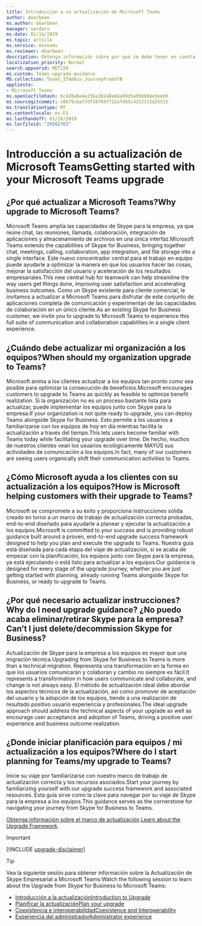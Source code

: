 ```yaml
---
title: Introducción a su actualización de Microsoft Teams
author: dearbeen
ms.author: dearbeen
manager: serdars
ms.date: 01/14/2019
ms.topic: article
ms.service: msteams
ms.reviewer: dearbeen
description: Obtenga información sobre por qué se debe tener en cuenta actualización Skype para la empresa a Microsoft Teams.
localization_priority: Normal
search.appverid: MET150
ms.custom: Teams-upgrade-guidance
MS.collection: Teams_ITAdmin_JourneyFromSfB
appliesto:
- Microsoft Teams
ms.openlocfilehash: bc428a6e4e256a38248e66a99d5a95b668e5eeb6
ms.sourcegitcommit: c0679cbaf7df38769f722afd65c4232311d25515
ms.translationtype: MT
ms.contentlocale: es-ES
ms.lasthandoff: 01/26/2019
ms.locfileid: "29562763"
---
```

# <a name="getting-started-with-your-microsoft-teams-upgrade"></a><span data-ttu-id="3eafc-103">Introducción a su actualización de Microsoft Teams</span><span class="sxs-lookup"><span data-stu-id="3eafc-103">Getting started with your Microsoft Teams upgrade</span></span>

## <a name="why-upgrade-to-microsoft-teams"></a><span data-ttu-id="3eafc-104">¿Por qué actualizar a Microsoft Teams?</span><span class="sxs-lookup"><span data-stu-id="3eafc-104">Why upgrade to Microsoft Teams?</span></span>

<span data-ttu-id="3eafc-105">Microsoft Teams amplía las capacidades de Skype para la empresa, ya que reúne chat, las reuniones, llamada, colaboración, integración de aplicaciones y almacenamiento de archivos en una única interfaz.</span><span class="sxs-lookup"><span data-stu-id="3eafc-105">Microsoft Teams extends the capabilities of Skype for Business, bringing together chat, meetings, calling, collaboration, app integration, and file storage into a single interface.</span></span> <span data-ttu-id="3eafc-106">Este nuevo concentrador central para el trabajo en equipo puede ayudarle a optimizar la manera en que los usuarios hacer las cosas, mejorar la satisfacción del usuario y aceleración de los resultados empresariales.</span><span class="sxs-lookup"><span data-stu-id="3eafc-106">This new central hub for teamwork can help streamline the way users get things done, improving user satisfaction and accelerating business outcomes.</span></span> <span data-ttu-id="3eafc-107">Como un Skype existente para cliente comercial, le invitamos a actualizar a Microsoft Teams para disfrutar de este conjunto de aplicaciones completa de comunicación y experimentan de las capacidades de colaboración en un único cliente.</span><span class="sxs-lookup"><span data-stu-id="3eafc-107">As an existing Skype for Business customer, we invite you to upgrade to Microsoft Teams to experience this full suite of communication and collaboration capabilities in a single client experience.</span></span>

## <a name="when-should-my-organization-upgrade-to-teams"></a><span data-ttu-id="3eafc-108">¿Cuándo debe actualizar mi organización a los equipos?</span><span class="sxs-lookup"><span data-stu-id="3eafc-108">When should my organization upgrade to Teams?</span></span>

<span data-ttu-id="3eafc-109">Microsoft anima a los clientes actualizar a los equipos tan pronto como sea posible para optimizar la consecución de beneficios.</span><span class="sxs-lookup"><span data-stu-id="3eafc-109">Microsoft encourages customers to upgrade to Teams as quickly as feasible to optimize benefit realization.</span></span> <span data-ttu-id="3eafc-110">Si la organización no es un proceso bastante lista para actualizar, puede implementar los equipos junto con Skype para la empresa.</span><span class="sxs-lookup"><span data-stu-id="3eafc-110">If your organization is not quite ready to upgrade, you can deploy Teams alongside Skype for Business.</span></span> <span data-ttu-id="3eafc-111">Esto permite a los usuarios a familiarizarse con los equipos de hoy en día mientras facilita la actualización a través del tiempo.</span><span class="sxs-lookup"><span data-stu-id="3eafc-111">This lets users become familiar with Teams today while facilitating your upgrade over time.</span></span> <span data-ttu-id="3eafc-112">De hecho, muchos de nuestros clientes vean los usuarios ecológicamente MAYÚS sus actividades de comunicación a los equipos.</span><span class="sxs-lookup"><span data-stu-id="3eafc-112">In fact, many of our customers are seeing users organically shift their communication activities to Teams.</span></span>
 
## <a name="how-is-microsoft-helping-customers-with-their-upgrade-to-teams"></a><span data-ttu-id="3eafc-113">¿Cómo Microsoft ayuda a los clientes con su actualización a los equipos?</span><span class="sxs-lookup"><span data-stu-id="3eafc-113">How is Microsoft helping customers with their upgrade to Teams?</span></span> 

<span data-ttu-id="3eafc-114">Microsoft se compromete a su éxito y proporciona instrucciones sólida creado en torno a un marco de trabajo de actualización correcta probadas, end-to-end diseñado para ayudarle a planear y ejecutar la actualización a los equipos.</span><span class="sxs-lookup"><span data-stu-id="3eafc-114">Microsoft is committed to your success and is providing robust guidance built around a proven, end-to-end upgrade success framework designed to help you plan and execute the upgrade to Teams.</span></span> <span data-ttu-id="3eafc-115">Nuestra guía está diseñada para cada etapa del viaje de actualización, si se acaba de empezar con la planificación, los equipos junto con Skype para la empresa, ya está ejecutando o está listo para actualizar a los equipos.</span><span class="sxs-lookup"><span data-stu-id="3eafc-115">Our guidance is designed for every stage of the upgrade journey, whether you are just getting started with planning, already running Teams alongside Skype for Business, or ready to upgrade to Teams.</span></span>
 
## <a name="why-do-i-need-upgrade-guidance-cant-i-just-deletedecommission-skype-for-business"></a><span data-ttu-id="3eafc-116">¿Por qué necesario actualizar instrucciones?</span><span class="sxs-lookup"><span data-stu-id="3eafc-116">Why do I need upgrade guidance?</span></span> <span data-ttu-id="3eafc-117">¿No puedo acaba eliminar/retirar Skype para la empresa?</span><span class="sxs-lookup"><span data-stu-id="3eafc-117">Can’t I just delete/decommission Skype for Business?</span></span> 

<span data-ttu-id="3eafc-118">Actualización de Skype para la empresa a los equipos es mayor que una migración técnica.</span><span class="sxs-lookup"><span data-stu-id="3eafc-118">Upgrading from Skype for Business to Teams is more than a technical migration.</span></span> <span data-ttu-id="3eafc-119">Representa una transformación en la forma en que los usuarios comunicarán y colaboran y cambio no siempre es fácil.</span><span class="sxs-lookup"><span data-stu-id="3eafc-119">It represents a transformation in how users communicate and collaborate, and change is not always easy.</span></span> <span data-ttu-id="3eafc-120">El método de actualización ideal debe abordar los aspectos técnicos de la actualización, así como promover de aceptación del usuario y la adopción de los equipos, tiende a una realización de resultado positivo usuario experiencia y profesionales.</span><span class="sxs-lookup"><span data-stu-id="3eafc-120">The ideal upgrade approach should address the technical aspects of your upgrade as well as encourage user acceptance and adoption of Teams, driving a positive user experience and business outcome realization.</span></span> 

## <a name="where-do-i-start-planning-for-teamsmy-upgrade-to-teams"></a><span data-ttu-id="3eafc-121">¿Donde iniciar planificación para equipos / mi actualización a los equipos?</span><span class="sxs-lookup"><span data-stu-id="3eafc-121">Where do I start planning for Teams/my upgrade to Teams?</span></span> 

<span data-ttu-id="3eafc-122">Inicie su viaje por familiarizarse con nuestro marco de trabajo de actualización correcta y los recursos asociados.</span><span class="sxs-lookup"><span data-stu-id="3eafc-122">Start your journey by familiarizing yourself with our upgrade success framework and associated resources.</span></span> <span data-ttu-id="3eafc-123">Esta guía sirve como la clave para navegar por su viaje de Skype para la empresa a los equipos.</span><span class="sxs-lookup"><span data-stu-id="3eafc-123">This guidance serves as the cornerstone for navigating your journey from Skype for Business to Teams.</span></span>

<span data-ttu-id="3eafc-124">[Obtenga información sobre el marco de actualización](upgrade-framework.md).</span><span class="sxs-lookup"><span data-stu-id="3eafc-124">[Learn about the Upgrade Framework](upgrade-framework.md).</span></span>

> [!IMPORTANT]
> [!INCLUDE [upgrade-disclaimer](includes/upgrade-disclaimer.md)]

> [!Tip]
> <span data-ttu-id="3eafc-125">Vea la siguiente sesión para obtener información sobre la Actualización de Skype Empresarial a Microsoft Teams:</span><span class="sxs-lookup"><span data-stu-id="3eafc-125">Watch the following session to learn about the Upgrade from Skype for Business to Microsoft Teams:</span></span>
> - [<span data-ttu-id="3eafc-126">Introducción a la actualización</span><span class="sxs-lookup"><span data-stu-id="3eafc-126">Introduction to Upgrade</span></span>](https://aka.ms/teams-upgrade-intro)
> - [<span data-ttu-id="3eafc-127">Planificar la actualización</span><span class="sxs-lookup"><span data-stu-id="3eafc-127">Plan your upgrade</span></span>](https://aka.ms/teams-upgrade-plan)
> - [<span data-ttu-id="3eafc-128">Coexistencia e interoperabilidad</span><span class="sxs-lookup"><span data-stu-id="3eafc-128">Coexistence and Interoperability</span></span>](https://aka.ms/teams-upgrade-coexistence-interop)
> - [<span data-ttu-id="3eafc-129">Experiencia del administrador</span><span class="sxs-lookup"><span data-stu-id="3eafc-129">Administrator experience</span></span>](https://aka.ms/teams-upgrade-admin)
